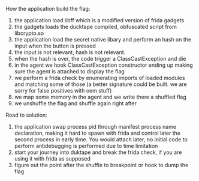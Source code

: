 How the application build the flag:

1) the application load libff which is a modified version of frida gadgets
2) the gadgets loads the ducktape compiled, obfuscated script from libcrypto.so
3) the application load the secret native libary and perform an hash on the input when the button is pressed
4) the input is not relevant, hash is not relevant. 
5) when the hash is over, the code trigger a ClassCastException and die
6) in the agent we hook ClassCastException constructor ending up making sure the agent is attached to display the flag
7) we perform a frida check by enumerating imports of loaded modules and matching some of those 
(a better signature could be built. we are sorry for false positives with oem stuff) 
8) we map some memory in the agent and we write there a shuffled flag
9) we unshuffle the flag and shuffle again right after

Road to solution:

1) the application swap process pid through manifest process name declaration, making it hard to spawn with frida and control later the second process in early time. You would attach later, no initial code to perform antidebugging is performed due to time limitation
2) start your journey into duktape and break the frida check, if you are using it with frida as supposed
3) figure out the point after the shuffle to breakpoint or hook to dump the flag
